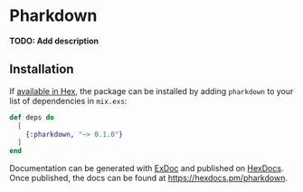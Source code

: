 # Pharkdown

**TODO: Add description**

## Installation

If [available in Hex](https://hex.pm/docs/publish), the package can be installed
by adding `pharkdown` to your list of dependencies in `mix.exs`:

```elixir
def deps do
  [
    {:pharkdown, "~> 0.1.0"}
  ]
end
```

Documentation can be generated with [ExDoc](https://github.com/elixir-lang/ex_doc)
and published on [HexDocs](https://hexdocs.pm). Once published, the docs can
be found at <https://hexdocs.pm/pharkdown>.


